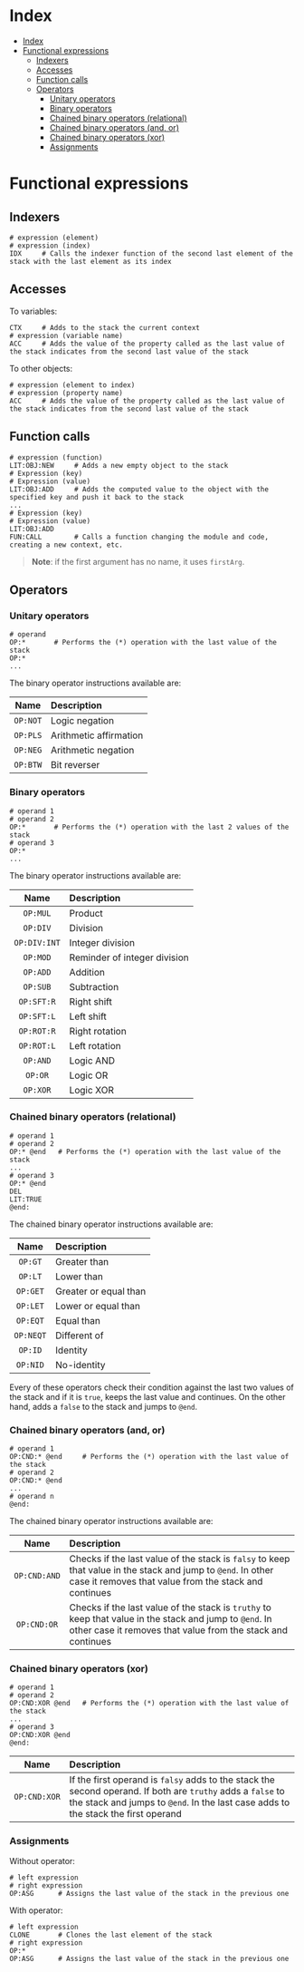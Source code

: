 # Index

- [Index](#Index)
- [Functional expressions](#Functional-expressions)
  - [Indexers](#Indexers)
  - [Accesses](#Accesses)
  - [Function calls](#Function-calls)
  - [Operators](#Operators)
    - [Unitary operators](#Unitary-operators)
    - [Binary operators](#Binary-operators)
    - [Chained binary operators (relational)](#Chained-binary-operators-relational)
    - [Chained binary operators (and, or)](#Chained-binary-operators-and-or)
    - [Chained binary operators (xor)](#Chained-binary-operators-xor)
    - [Assignments](#Assignments)

# Functional expressions

## Indexers

```lasm
# expression (element)
# expression (index)
IDX     # Calls the indexer function of the second last element of the stack with the last element as its index
```

## Accesses

To variables:

```lasm
CTX     # Adds to the stack the current context
# expression (variable name)
ACC     # Adds the value of the property called as the last value of the stack indicates from the second last value of the stack
```

To other objects:

```lasm
# expression (element to index)
# expression (property name)
ACC     # Adds the value of the property called as the last value of the stack indicates from the second last value of the stack
```

## Function calls

```lasm
# expression (function)
LIT:OBJ:NEW     # Adds a new empty object to the stack
# Expression (key)
# Expression (value)
LIT:OBJ:ADD     # Adds the computed value to the object with the specified key and push it back to the stack
...
# Expression (key)
# Expression (value)
LIT:OBJ:ADD
FUN:CALL        # Calls a function changing the module and code, creating a new context, etc.
```

> **Note**: if the first argument has no name, it uses `firstArg`.

## Operators

### Unitary operators

```lasm
# operand
OP:*       # Performs the (*) operation with the last value of the stack
OP:*
...
```

The binary operator instructions available are:

| Name | Description |
|:----:|:------------|
| `OP:NOT` | Logic negation |
| `OP:PLS` | Arithmetic affirmation |
| `OP:NEG` | Arithmetic negation |
| `OP:BTW` | Bit reverser |

### Binary operators

```lasm
# operand 1
# operand 2
OP:*       # Performs the (*) operation with the last 2 values of the stack
# operand 3
OP:*
...
```

The binary operator instructions available are:

| Name | Description |
|:----:|:------------|
| `OP:MUL` | Product |
| `OP:DIV` | Division |
| `OP:DIV:INT` | Integer division |
| `OP:MOD` | Reminder of integer division |
| `OP:ADD` | Addition |
| `OP:SUB` | Subtraction |
| `OP:SFT:R` | Right shift |
| `OP:SFT:L` | Left shift |
| `OP:ROT:R` | Right rotation |
| `OP:ROT:L` | Left rotation |
| `OP:AND` | Logic AND |
| `OP:OR` | Logic OR |
| `OP:XOR` | Logic XOR |

### Chained binary operators (relational)

```lasm
# operand 1
# operand 2
OP:* @end   # Performs the (*) operation with the last value of the stack
...
# operand 3
OP:* @end
DEL
LIT:TRUE
@end:
```

The chained binary operator instructions available are:

| Name | Description |
|:----:|:------------|
| `OP:GT` | Greater than |
| `OP:LT` | Lower than |
| `OP:GET` | Greater or equal than |
| `OP:LET` | Lower or equal than |
| `OP:EQT` | Equal than |
| `OP:NEQT` | Different of |
| `OP:ID` | Identity |
| `OP:NID` | No-identity |

Every of these operators check their condition against the last two values of the stack and if it is `true`, keeps the last value and continues. On the other hand, adds a `false` to the stack and jumps to `@end`.

### Chained binary operators (and, or)

```lasm
# operand 1
OP:CND:* @end     # Performs the (*) operation with the last value of the stack
# operand 2
OP:CND:* @end
...
# operand n
@end:
```

The chained binary operator instructions available are:

| Name | Description |
|:----:|:------------|
| `OP:CND:AND` | Checks if the last value of the stack is `falsy` to keep that value in the stack and jump to `@end`. In other case it removes that value from the stack and continues |
| `OP:CND:OR` | Checks if the last value of the stack is `truthy` to keep that value in the stack and jump to `@end`. In other case it removes that value from the stack and continues |

### Chained binary operators (xor)

```lasm
# operand 1
# operand 2
OP:CND:XOR @end   # Performs the (*) operation with the last value of the stack
...
# operand 3
OP:CND:XOR @end
@end:
```

| Name | Description |
|:----:|:------------|
| `OP:CND:XOR` | If the first operand is `falsy` adds to the stack the second operand. If both are `truthy` adds a `false` to the stack and jumps to `@end`. In the last case adds to the stack the first operand |

### Assignments

Without operator:

```lasm
# left expression
# right expression
OP:ASG      # Assigns the last value of the stack in the previous one
```

With operator:

```lasm
# left expression
CLONE       # Clones the last element of the stack
# right expression
OP:*
OP:ASG      # Assigns the last value of the stack in the previous one
```
